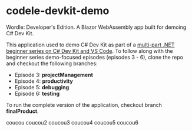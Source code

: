 # codele-devkit-demo
Wordle: Developer's Edition.  A Blazor WebAssembly app built for demoing C# Dev Kit.

This application used to demo C# Dev Kit as part of a [multi-part .NET beginner series on C# Dev Kit and VS Code](https://github.com/dotnet/beginner-series/tree/main/VS%20Code%20and%20the%20C%23%20Dev%20Kit).  To follow along with the beginner series demo-focused episodes (episodes 3 - 6), clone the repo and checkout the following branches:
* Episode 3: **projectManagement**
* Episode 4: **productivity**
* Episode 5: **debugging**
* Episode 6: **testing**

To run the complete version of the application, checkout branch **finalProduct**.

coucou
coucou2
coucou3
coucou4
coucou5
coucou6
